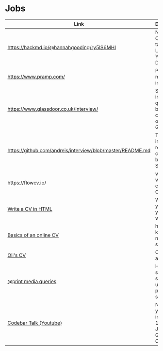 # Jobs

| Link | Description | Added by |
| ---- | ----------- | -------- |
| https://hackmd.io/@hannahgooding/ry5lS6MHI | Notes from Codebar talk: Landing Your First Dev Job | @hannahgooding |
| https://www.pramp.com/ | Practice mock interviews | @hannahgooding |
| https://www.glassdoor.co.uk/Interview/ | Search interview questions by company on Glassdoor | @hannahgooding |
| https://github.com/andreis/interview/blob/master/README.md | Tonnes of interview resources compiled by Andrei Simionescu | @hannahgooding |
| https://flowcv.io/ | webpage where you can Build  a CV| akomiqaia |
| [Write a CV in HTML](https://ericwbailey.design/writing/how-to-not-make-a-resume-in-react.html ) | Writing your CV in your website | Oli |
| [Basics of an online CV](https://mxb.dev/blog/eleventy-resume-builder/) | how to keep a CV nice and simple | Oli |
| [Oli's CV](https://oliverjam.es/cv/) | Oli's CV as an exmaple | Oli |
| [@print media queries](https://github.com/maxboeck/resume/blob/master/src/assets/styles/print/_index.scss) | How to set specific styles for a user printing the site | oli |
| [Codebar Talk (Youtube)](https://www.youtube.com/watch?v=6Dk5JDDi0ik) | Navigating your career in COVID-19 - Jennifer Gabrielle-Chapman | Rob Faldo (April 2020) | @hannahgooding |
